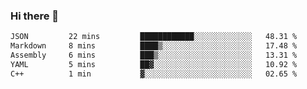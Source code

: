 ### Hi there 👋

<!--
**WShiBin/WShiBin** is a ✨ _special_ ✨ repository because its `README.md` (this file) appears on your GitHub profile.

Here are some ideas to get you started:

- 🔭 I’m currently working on ...
- 🌱 I’m currently learning ...
- 👯 I’m looking to collaborate on ...
- 🤔 I’m looking for help with ...
- 💬 Ask me about ...
- 📫 How to reach me: ...
- 😄 Pronouns: ...
- ⚡ Fun fact: ...
-->

<!--START_SECTION:waka-->

```txt
JSON         22 mins         ████████████░░░░░░░░░░░░░   48.31 %
Markdown     8 mins          ████▒░░░░░░░░░░░░░░░░░░░░   17.48 %
Assembly     6 mins          ███▒░░░░░░░░░░░░░░░░░░░░░   13.31 %
YAML         5 mins          ██▓░░░░░░░░░░░░░░░░░░░░░░   10.92 %
C++          1 min           ▓░░░░░░░░░░░░░░░░░░░░░░░░   02.65 %
```

<!--END_SECTION:waka-->
